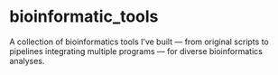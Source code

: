 # bioinformatic_tools
A collection of bioinformatics tools I’ve built — from original scripts to pipelines integrating multiple programs — for diverse bioinformatics analyses.
